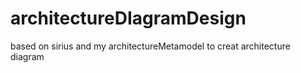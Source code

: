 # architectureDIagramDesign
based on sirius and my architectureMetamodel to creat architecture diagram
